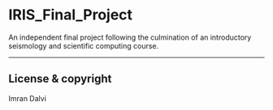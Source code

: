 # IRIS_Final_Project

An independent final project following the culmination of an introductory seismology and scientific computing course.

---

## License & copyright

Imran Dalvi
